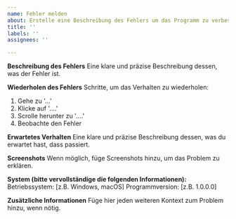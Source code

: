 ```yaml
---
name: Fehler melden
about: Erstelle eine Beschreibung des Fehlers um das Programm zu verbessern.
title: ''
labels: ''
assignees: ''

---
```


**Beschreibung des Fehlers**
Eine klare und präzise Beschreibung dessen, was der Fehler ist.

**Wiederholen des Fehlers**
Schritte, um das Verhalten zu wiederholen:

1. Gehe zu '...'
2. Klicke auf '....'
3. Scrolle herunter zu '....'
4. Beobachte den Fehler

**Erwartetes Verhalten**
Eine klare und präzise Beschreibung dessen, was du erwartet hast, dass passiert.

**Screenshots**
Wenn möglich, füge Screenshots hinzu, um das Problem zu erklären.

**System (bitte vervollständige die folgenden Informationen):**
Betriebssystem: [z.B. Windows, macOS]
Programmversion: [z.B. 1.0.0.0]

**Zusätzliche Informationen**
Füge hier jeden weiteren Kontext zum Problem hinzu, wenn nötig.
